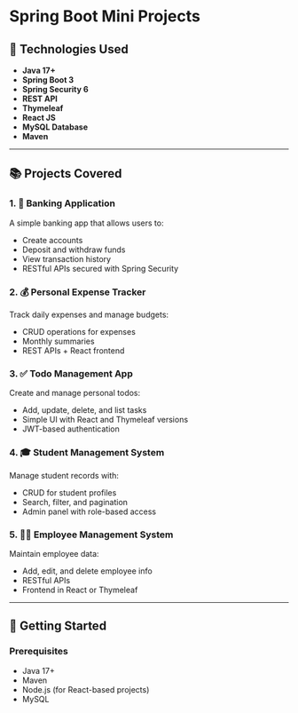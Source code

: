 # Spring Boot Mini Projects

## 🧰 Technologies Used

- **Java 17+**
- **Spring Boot 3**
- **Spring Security 6**
- **REST API**
- **Thymeleaf**
- **React JS**
- **MySQL Database**
- **Maven**

---

## 📚 Projects Covered

### 1. 🏦 Banking Application
A simple banking app that allows users to:
- Create accounts
- Deposit and withdraw funds
- View transaction history
- RESTful APIs secured with Spring Security

### 2. 💰 Personal Expense Tracker
Track daily expenses and manage budgets:
- CRUD operations for expenses
- Monthly summaries
- REST APIs + React frontend

### 3. ✅ Todo Management App
Create and manage personal todos:
- Add, update, delete, and list tasks
- Simple UI with React and Thymeleaf versions
- JWT-based authentication

### 4. 🎓 Student Management System
Manage student records with:
- CRUD for student profiles
- Search, filter, and pagination
- Admin panel with role-based access

### 5. 👩‍💼 Employee Management System
Maintain employee data:
- Add, edit, and delete employee info
- RESTful APIs
- Frontend in React or Thymeleaf

---

## 🚀 Getting Started

### Prerequisites

- Java 17+
- Maven
- Node.js (for React-based projects)
- MySQL
